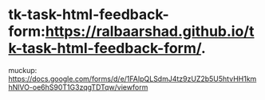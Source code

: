 # tk-task-html-feedback-form:https://ralbaarshad.github.io/tk-task-html-feedback-form/. 

muckup: https://docs.google.com/forms/d/e/1FAIpQLSdmJ4tz9zUZ2b5U5htvHH1kmhNlVO-oe6hS90T1G3zqgTDTqw/viewform
